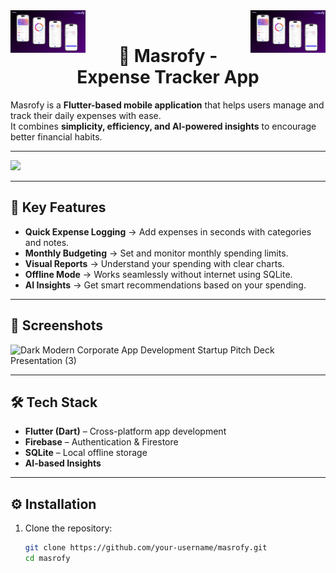 <div>
  <img src="./assets/masrofy.png" width="120" align="left" />
  <img src="./assets/masrofy.png" width="120" align="right" />
</div>
<br>

<h1 align="center">💸 Masrofy - Expense Tracker App</h1>

Masrofy is a **Flutter-based mobile application** that helps users manage and track their daily expenses with ease.  
It combines **simplicity, efficiency, and AI-powered insights** to encourage better financial habits.  

---

<img src="./assets/masrofy_cover.png" />

---

## 🚀 Key Features

- **Quick Expense Logging** → Add expenses in seconds with categories and notes.  
- **Monthly Budgeting** → Set and monitor monthly spending limits.  
- **Visual Reports** → Understand your spending with clear charts.  
- **Offline Mode** → Works seamlessly without internet using SQLite.  
- **AI Insights** → Get smart recommendations based on your spending.  

---

## 📱 Screenshots
<img width="1920" height="1080" alt="Dark Modern Corporate App Development Startup Pitch Deck Presentation (3)" src="https://github.com/user-attachments/assets/3fbc95e7-3bb1-429a-9189-01e6f9413662" />

---

## 🛠 Tech Stack

- **Flutter (Dart)** – Cross-platform app development  
- **Firebase** – Authentication & Firestore  
- **SQLite** – Local offline storage  
- **AI-based Insights**  

---
## ⚙️ Installation

1. Clone the repository:
   ```bash
   git clone https://github.com/your-username/masrofy.git
   cd masrofy
